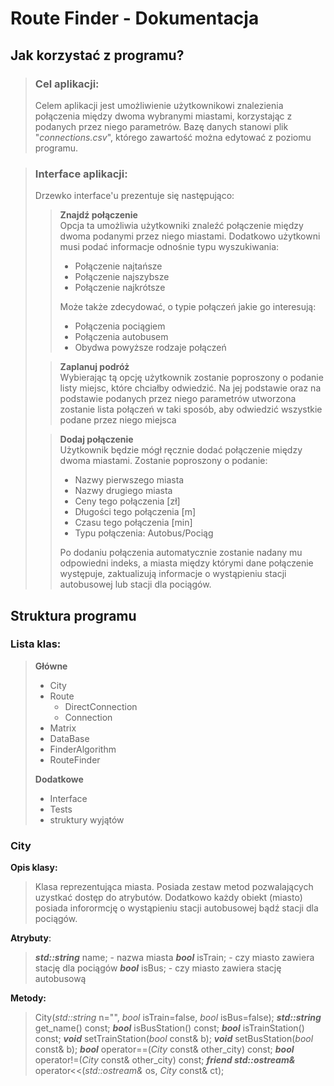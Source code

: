 # Route Finder - Dokumentacja
## Jak korzystać z programu?
>### Cel aplikacji:
>Celem aplikacji jest umożliwienie użytkownikowi znalezienia połączenia między dwoma wybranymi miastami, korzystając z podanych przez niego parametrów. Bazę danych stanowi plik "*connections.csv*", którego zawartość można edytować z poziomu programu.

>### Interface aplikacji:
>Drzewko interface'u prezentuje się następująco:
>>**Znajdź połączenie**  
>>Opcja ta umożliwia użytkowniki znaleźć połączenie między dwoma podanymi przez niego miastami. Dodatkowo użytkowni musi podać informacje odnośnie typu wyszukiwania:
>> * Połączenie najtańsze
>> * Połączenie najszybsze
>> * Połączenie najkrótsze
>>
>> Może także zdecydować, o typie połączeń jakie go interesują:
>> * Połączenia pociągiem
>> * Połączenia autobusem
>> * Obydwa powyższe rodzaje połączeń
>
>> **Zaplanuj podróż**  
>> Wybierając tą opcję użytkownik zostanie poproszony o podanie listy miejsc, które chciałby odwiedzić. Na jej podstawie oraz na podstawie podanych przez niego parametrów utworzona zostanie lista połączeń w taki sposób, aby odwiedzić wszystkie podane przez niego miejsca
>
>> **Dodaj połączenie**  
>> Użytkownik będzie mógł ręcznie dodać połączenie między dwoma miastami. Zostanie poproszony o podanie:
>> * Nazwy pierwszego miasta
>> * Nazwy drugiego miasta
>> * Ceny tego połączenia [zł]
>> * Długości tego połączenia [m]
>> * Czasu tego połączenia [min]
>> * Typu połączenia: Autobus/Pociąg
>>
>> Po dodaniu połączenia automatycznie zostanie nadany mu odpowiedni indeks, a miasta między którymi dane połączenie występuje, zaktualizują informacje o wystąpieniu stacji autobusowej lub stacji dla pociągów.
 ## Struktura programu
 ### Lista klas:
 >**Główne**
 > * City
 > * Route
 >     * DirectConnection
 >     * Connection
 > * Matrix
 > * DataBase
 > * FinderAlgorithm
 > * RouteFinder
 >
 >  **Dodatkowe**
 >   * Interface
 >   * Tests
 >   * struktury wyjątów

### City
**Opis klasy:**
> Klasa reprezentująca miasta. Posiada zestaw metod pozwalających uzystkać dostęp do atrybutów. Dodatkowo każdy obiekt (miasto) posiada inforormcję o wystąpieniu stacji autobusowej bądź stacji dla pociągów.

**Atrybuty**:
>  ***std::string***  name; - nazwa miasta
>***bool***  isTrain; - czy miasto zawiera stację dla pociągów
>***bool***  isBus; - czy miasto zawiera stację autobusową

**Metody:**
>City(*std::string*  n="", *bool*  isTrain=false, *bool*  isBus=false);
>***std::string***  get_name() const;
>***bool***  isBusStation() const;
>***bool***  isTrainStation() const;
>***void***  setTrainStation(*bool*  const&  b);
>***void***  setBusStation(*bool*  const&  b);
>***bool***  operator==(*City*  const&  other_city) const;
>***bool***  operator!=(*City*  const&  other_city) const;
>***friend std::ostream&***  operator<<(*std::ostream&*  os, *City*  const&  ct);
